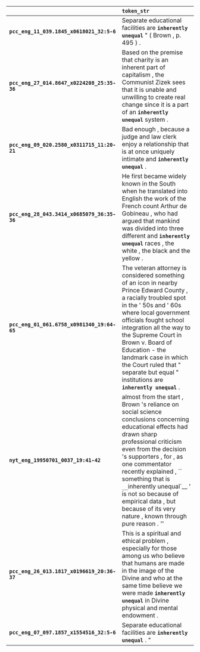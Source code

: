 |                                             | `token_str`                                                                                                                                                                                                                                                                                                                                                                                |
|:--------------------------------------------|:-------------------------------------------------------------------------------------------------------------------------------------------------------------------------------------------------------------------------------------------------------------------------------------------------------------------------------------------------------------------------------------------|
| **`pcc_eng_11_039.1845_x0618021_32:5-6`**   | Separate educational facilities are __`inherently unequal`__ " ( Brown , p. 495 ) .                                                                                                                                                                                                                                                                                                        |
| **`pcc_eng_27_014.8647_x0224208_25:35-36`** | Based on the premise that charity is an inherent part of capitalism , the Communist Zizek sees that it is unable and unwilling to create real change since it is a part of an __`inherently unequal`__ system .                                                                                                                                                                            |
| **`pcc_eng_09_020.2580_x0311715_11:20-21`** | Bad enough , because a judge and law clerk enjoy a relationship that is at once uniquely intimate and __`inherently unequal`__ .                                                                                                                                                                                                                                                           |
| **`pcc_eng_28_043.3414_x0685079_36:35-36`** | He first became widely known in the South when he translated into English the work of the French count Arthur de Gobineau , who had argued that mankind was divided into three different and __`inherently unequal`__ races , the white , the black and the yellow .                                                                                                                       |
| **`pcc_eng_01_061.6758_x0981340_19:64-65`** | The veteran attorney is considered something of an icon in nearby Prince Edward County , a racially troubled spot in the ' 50s and ' 60s where local government officials fought school integration all the way to the Supreme Court in Brown v. Board of Education - the landmark case in which the Court ruled that " separate but equal " institutions are __`inherently unequal`__ .   |
| **`nyt_eng_19950701_0037_19:41-42`**        | almost from the start , Brown 's reliance on social science conclusions concerning educational effects had drawn sharp professional criticism even from the decision 's supporters , for , as one commentator recently explained , `` something that is ` __`inherently unequal`__ ' is not so because of empirical data , but because of its very nature , known through pure reason . '' |
| **`pcc_eng_26_013.1817_x0196619_20:36-37`** | This is a spiritual and ethical problem , especially for those among us who believe that humans are made in the image of the Divine and who at the same time believe we were made __`inherently unequal`__ in Divine physical and mental endowment .                                                                                                                                       |
| **`pcc_eng_07_097.1857_x1554516_32:5-6`**   | Separate educational facilities are __`inherently unequal`__ . "                                                                                                                                                                                                                                                                                                                           |